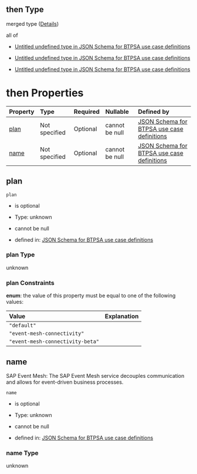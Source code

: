 ## then Type

merged type ([Details](btpsa-usecase-properties-services-items-allof-1-then-allof-40-then.md))

all of

*   [Untitled undefined type in JSON Schema for BTPSA use case definitions](btpsa-usecase-properties-services-items-allof-1-then-allof-40-then-allof-0.md "check type definition")

*   [Untitled undefined type in JSON Schema for BTPSA use case definitions](btpsa-usecase-properties-services-items-allof-1-then-allof-40-then-allof-1.md "check type definition")

*   [Untitled undefined type in JSON Schema for BTPSA use case definitions](btpsa-usecase-properties-services-items-allof-1-then-allof-40-then-allof-2.md "check type definition")

# then Properties

| Property      | Type          | Required | Nullable       | Defined by                                                                                                                                                                                                            |
| :------------ | :------------ | :------- | :------------- | :-------------------------------------------------------------------------------------------------------------------------------------------------------------------------------------------------------------------- |
| [plan](#plan) | Not specified | Optional | cannot be null | [JSON Schema for BTPSA use case definitions](btpsa-usecase-properties-services-items-allof-1-then-allof-40-then-properties-plan.md "undefined#/properties/services/items/allOf/1/then/allOf/40/then/properties/plan") |
| [name](#name) | Not specified | Optional | cannot be null | [JSON Schema for BTPSA use case definitions](btpsa-usecase-properties-services-items-allof-1-then-allof-40-then-properties-name.md "undefined#/properties/services/items/allOf/1/then/allOf/40/then/properties/name") |

## plan



`plan`

*   is optional

*   Type: unknown

*   cannot be null

*   defined in: [JSON Schema for BTPSA use case definitions](btpsa-usecase-properties-services-items-allof-1-then-allof-40-then-properties-plan.md "undefined#/properties/services/items/allOf/1/then/allOf/40/then/properties/plan")

### plan Type

unknown

### plan Constraints

**enum**: the value of this property must be equal to one of the following values:

| Value                            | Explanation |
| :------------------------------- | :---------- |
| `"default"`                      |             |
| `"event-mesh-connectivity"`      |             |
| `"event-mesh-connectivity-beta"` |             |

## name

SAP Event Mesh: The SAP Event Mesh service decouples communication and allows for event-driven business processes.

`name`

*   is optional

*   Type: unknown

*   cannot be null

*   defined in: [JSON Schema for BTPSA use case definitions](btpsa-usecase-properties-services-items-allof-1-then-allof-40-then-properties-name.md "undefined#/properties/services/items/allOf/1/then/allOf/40/then/properties/name")

### name Type

unknown
